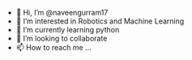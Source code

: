 - 👋 Hi, I’m @naveengurram17
- 👀 I’m interested in Robotics and Machine Learning
- 🌱 I’m currently learning python
- 💞️ I’m looking to collaborate 
- 📫 How to reach me ...

<!---
naveengurram17/naveengurram17 is a ✨ special ✨ repository because its `README.md` (this file) appears on your GitHub profile.
You can click the Preview link to take a look at your changes.
--->
